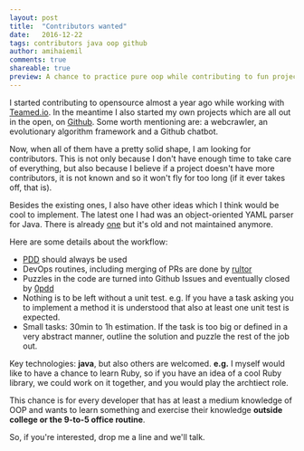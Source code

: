 ```yaml
---
layout: post
title:  "Contributors wanted"
date:   2016-12-22
tags: contributors java oop github
author: amihaiemil
comments: true
shareable: true
preview: A chance to practice pure oop while contributing to fun projects!
---
```


I started contributing to opensource almost a year ago while working with [Teamed.io](http://www.teamed.io/).
In the meantime I also started my own projects which are all out in the open, on [Github](https://www.github.com/amihaiemil).
Some worth mentioning are: a webcrawler, an evolutionary algorithm framework and a Github chatbot.

Now, when all of them have a pretty solid shape, I am looking for contributors.
This is not only because I don't have enough time to take care of everything, but also
because I believe if a project doesn't have more contributors, it is not known and so
it won't fly for too long (if it ever takes off, that is).

Besides the existing ones, I also have other ideas which I think would be cool to
implement. The latest one I had was an object-oriented YAML parser for Java.
There is already [one](http://jyaml.sourceforge.net/) but it's old and not maintained anymore.

Here are some details about the workflow:

* [PDD](http://www.yegor256.com/2009/03/04/pdd.html) should always be used
* DevOps routines, including merging of PRs are done by [rultor](http://www.rultor.com)
* Puzzles in the code are turned into Github Issues and eventually closed by [0pdd](http://www.0pdd.com/)
* Nothing is to be left without a unit test. e.g. If you have a task asking you to implement a method it is
understood that also at least one unit test is expected.
* Small tasks: 30min to 1h estimation. If the task is too big or defined in a very abstract manner, outline the
solution and puzzle the rest of the job out.

Key technologies: **java**, but also others are welcomed. **e.g.** I myself would like to have a chance
to learn Ruby, so if you have an idea of a cool Ruby library, we could work on it together, and you would
play the archtiect role.

This chance is for every developer that has at least a medium knowledge of OOP and wants to learn something
and exercise their knowledge **outside college or the 9-to-5 office routine**.

So, if you're interested, drop me a line and we'll talk.
